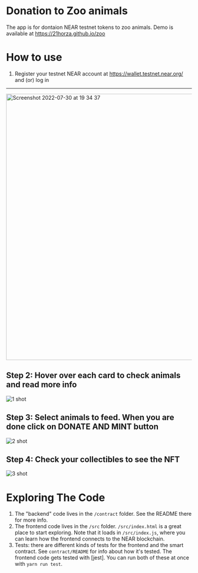 Donation to Zoo animals
======
The app is for dontaion NEAR testnet tokens to zoo animals. Demo is available at https://21horza.github.io/zoo


How to use
======


1. Register your testnet NEAR account at https://wallet.testnet.near.org/ and (or) log in

------------------------------------------

<img width="722" alt="Screenshot 2022-07-30 at 19 34 37" src="https://user-images.githubusercontent.com/81642088/181913719-5548a7c5-9cce-4ebd-8d9b-ac00aa10f3dd.png">


Step 2: Hover over each card to check animals and read more info
------------------------------------------

![1 shot](https://user-images.githubusercontent.com/81642088/181914286-8e2d0370-6739-494b-9ac7-36df29e090fc.gif)


Step 3: Select animals to feed. When you are done click on DONATE AND MINT button
------------------------------------------

![2 shot](https://user-images.githubusercontent.com/81642088/181914400-dfb2af31-b078-47a9-887e-3eeb1f03e2eb.gif)


Step 4: Check your collectibles to see the NFT
------------------------------------------
![3 shot](https://user-images.githubusercontent.com/81642088/181914454-f268714f-15c9-4229-b387-2cc4bed2a947.gif)



Exploring The Code
==================

1. The "backend" code lives in the `/contract` folder. See the README there for
   more info.
2. The frontend code lives in the `/src` folder. `/src/index.html` is a great
   place to start exploring. Note that it loads in `/src/index.js`, where you
   can learn how the frontend connects to the NEAR blockchain.
3. Tests: there are different kinds of tests for the frontend and the smart
   contract. See `contract/README` for info about how it's tested. The frontend
   code gets tested with [jest]. You can run both of these at once with `yarn
   run test`.
